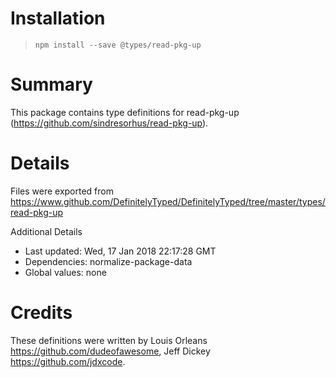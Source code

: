 # Installation
> `npm install --save @types/read-pkg-up`

# Summary
This package contains type definitions for read-pkg-up (https://github.com/sindresorhus/read-pkg-up).

# Details
Files were exported from https://www.github.com/DefinitelyTyped/DefinitelyTyped/tree/master/types/read-pkg-up

Additional Details
 * Last updated: Wed, 17 Jan 2018 22:17:28 GMT
 * Dependencies: normalize-package-data
 * Global values: none

# Credits
These definitions were written by Louis Orleans <https://github.com/dudeofawesome>, Jeff Dickey <https://github.com/jdxcode>.
